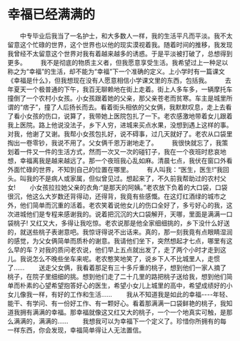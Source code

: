 # 幸福已经满满的
　　中专毕业后我当了一名护士，和大多数人一样，我的生活平凡而平淡。我不太留意这个忙碌的世界，这个世界也以他的现实漠视着我。随着时间的推移，我发现我曾经不太留意这个世界对我有着越来越多的诱惑。于是平淡被打破了，总想得到更多。 
　　我不是彻底的物质主义者，但我愿意享受生活。我希望过上一种足以称之为“幸福”的生活，却不能为“幸福”下一个准确的定义。上小学时有一篇课文《幸福是什么》，但我想现在没有人愿意相信小学课文里的东西，包括我。 
　　去年夏天一个极普通的下午，我百无聊赖地在街上走着。街上人多车多，一辆摩托车撞倒了一个农村小女孩。小女孩跟着她的父亲，那父亲苍老而贫寒。车主是城里所谓的“痞子”，撞了人后扬长而去。看着街头相依的父女俩，我默默叹息，走上去看了看小女孩的伤口，说算了，我带她上医院包扎了一下。老农感激地带着女儿跟着我上医院。路上他说没法子，乡下人穷，进城来买点水果，没想到遇上这样的事。对我，他谢了又谢。我帮小女孩包扎好，说不碍事，过几天就好了。老农从口袋里掏出一卷零钞，我说不用了。父女俩千恩万谢地走了。 
　　我很快就忘了，我策划着一件又一件的生活方式，然而一次又一次的碰钉子，我在一个夜班时悲哀地想，幸福离我是越来越远了。那一个夜班我心乱如麻。清晨七点，我伏在窗口外看外面忙碌的世界，不知到自己的位置在哪里。 
　　有人叫我：“医生，医生!”我回头。叫我的不是病人或家属，但似曾见过。想起来了，不久前我帮助过的农村父女! 
　　小女孩拉拉她父亲的衣角:“是那天的阿姨。”老农放下负着的大口袋，口袋很沉，他这么大岁数还背得动，还得背，我竟有些感慨。在这灯红酒绿的城市之外，他们简单而沉重的活着。老农笑着说他女儿的伤口全好了，多亏好心的我，这次进城他们是专程来感谢我的。说着把沉沉的大口袋解开，天哪，里面是满满一口袋桃子! 又红又大，多得让我吃惊。老农说那是他全家细细挑的，乡下没什么好送的，就送些桃子表谢意吧。我惊讶得说不出话来。真的，那一刻我竟有点眼睛湿润的感觉，为父女俩简单而质朴的谢意。我请他们坐下，突然想起才七点，哪里有这么早的车？对我的质问老农说，他们早上五点就出发了，走了两个小时才走到这儿。我说怎么不晚些坐车来呢。老农憨笑地笑了，说乡下人不比城里人，走惯了…… 
　　送走父女俩，我看着那足有三十多斤重的桃子，想到他们一家人摘了桃子，在院子里细细的挑。想到他们走了二十几里的路把桃子送给我，想到他们简单而朴素的心望希望抱答好心的医生，希望小女儿上城里的高中，希望成绩好的小女儿像我一样，有好的工作和生活…… 
　　我从不知道我是如此的幸福----年轻、能干、有学问、有一份好工作、有一颗好心。看着那满满一口袋鲜艳的桃子，我知道我拥有满满的幸福。那幸福就像这又红又大的桃子，一个一个地真实可触，是那么满满的，满满的…… 
　　我想我可以为幸福下一个定义了。珍惜你所拥有的每一样东西，你会发现，幸福简单得让人无法置信。
 